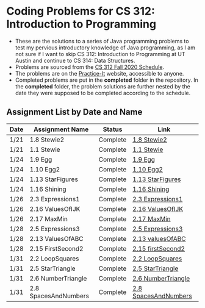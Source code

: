 # Coding Problems for CS 312: Introduction to Programming

* These are the solutions to a series of Java programming problems to test my pervious introductory knowledge of Java programming, as I am not sure if I want to skip CS 312: Introduction to Programming at UT Austin and continue to CS 314: Data Structures.
* Problems are sourced from the [CS 312 Fall 2020 Schedule](https://www.cs.utexas.edu/~scottm/cs312/schedule.htm).
* The problems are on the [Practice-It](https://practiceit.cs.washington.edu/) website, accessible to anyone.
* Completed problems are put in the **completed** folder in the repository. In the **completed** folder, the problem solutions are further nested by the date they were supposed to be completed according to the schedule.

## Assignment List by Date and Name

| Date | Assignment Name      | Status   | Link |
|------|----------------------|----------|------|
| 1/21 | 1.8 Stewie2          | Complete | [1.8 Stewie2](https://practiceit.cs.washington.edu/problem/view/bjp5/chapter1/e8-Stewie2)|
| 1/21 | 1.1 Stewie           | Complete | [1.1 Stewie](https://practiceit.cs.washington.edu/problem/view/bjp5/chapter1/e1-Stewie)|
| 1/24 | 1.9 Egg              | Complete | [1.9 Egg](https://practiceit.cs.washington.edu/problem/view/bjp5/chapter1/e9-Egg)|
| 1/24 | 1.10 Egg2            | Complete | [1.10 Egg2](https://practiceit.cs.washington.edu/problem/view/bjp5/chapter1/e10-Egg2)|
| 1/24 | 1.13 StarFigures     | Complete | [1.13 StarFigures](https://practiceit.cs.washington.edu/problem/view/bjp5/chapter1/e13-StarFigures)|
| 1/24 | 1.16 Shining         | Complete | [1.16 Shining](https://practiceit.cs.washington.edu/problem/view/bjp5/chapter1/e16-Shining)|
| 1/26 | 2.3 Expressions1     | Complete | [2.3 Expressions1](https://practiceit.cs.washington.edu/problem/view/bjp5/chapter2/s3-expressions1)|
| 1/26 | 2.16 ValuesOfIJK     | Complete | [2.16 ValuesOfIJK](https://practiceit.cs.washington.edu/problem/view/bjp5/chapter2/s16-valuesOfIJK)|
| 1/26 | 2.17 MaxMin          | Complete | [2.17 MaxMin](https://practiceit.cs.washington.edu/problem/view/bjp5/chapter2/s17-maxMin)|
| 1/28 | 2.5 Expressions3     | Complete | [2.5 Expressions3](https://practiceit.cs.washington.edu/problem/view/bjp5/chapter2/s5-expressions3)|
| 1/28 | 2.13 ValuesOfABC     | Complete | [2.13 valuesOfABC](https://practiceit.cs.washington.edu/problem/view/bjp5/chapter2/s13-valuesOfABC)|
| 1/28 | 2.15 FirstSecond2    | Complete | [2.15 firstSecond2](https://practiceit.cs.washington.edu/problem/view/bjp5/chapter2/s15-firstSecond2)|
| 1/31 | 2.2 LoopSquares      | Complete | [2.2 LoopSquares](https://practiceit.cs.washington.edu/problem/view/bjp5/chapter2/e2-loopSquares)|
| 1/31 | 2.5 StarTriangle     | Complete | [2.5 StarTriangle](https://practiceit.cs.washington.edu/problem/view/bjp5/chapter2/e5-starTriangle)|
| 1/31 | 2.6 NumberTriangle   | Complete | [2.6 NumberTriangle](https://practiceit.cs.washington.edu/problem/view/bjp5/chapter2/e6-numberTriangle)|
| 1/31 | 2.8 SpacesAndNumbers | Complete | [2.8 SpacesAndNumbers](https://practiceit.cs.washington.edu/problem/view/bjp5/chapter2/e8-spacesAndNumbers)|
